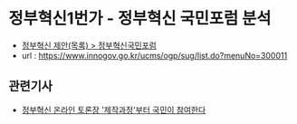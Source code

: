 # 정부혁신1번가 - 정부혁신 국민포럼 분석
* [정부혁신 제안(목록) > 정부혁신국민포럼](https://www.innogov.go.kr/ucms/ogp/sug/list.do?menuNo=300011)
* url : https://www.innogov.go.kr/ucms/ogp/sug/list.do?menuNo=300011

## 관련기사
* [정부혁신 온라인 토론장 '제작과정'부터 국민이 참여한다](https://n.news.naver.com/article/001/0010753352)
